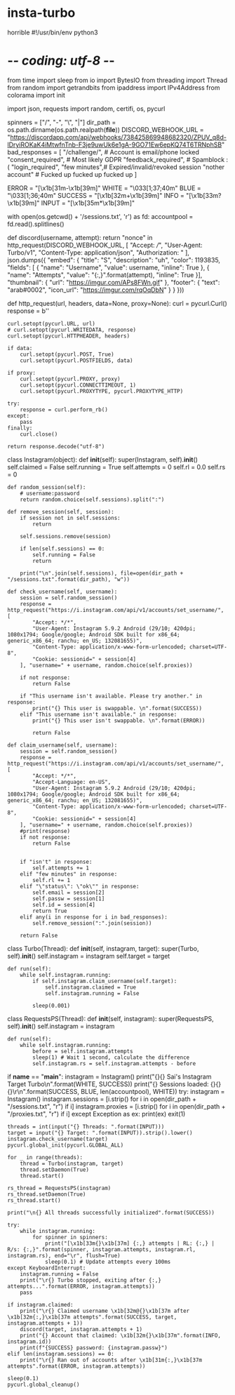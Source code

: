 # insta-turbo
horrible
#!/usr/bin/env python3
# -*- coding: utf-8 -*-

from time import sleep
from io import BytesIO
from threading import Thread
from random import getrandbits
from ipaddress import IPv4Address
from colorama import init

import json, requests
import random, certifi, os, pycurl

spinners = ["/", "-", "\\", "|"]
dir_path = os.path.dirname(os.path.realpath(__file__))
DISCORD_WEBHOOK_URL = "https://discordapp.com/api/webhooks/738425869948682320/ZPUV_q8d-lDryiROKaK4iMtwfnTnb-F3je9uwUk6e1gA-9GO71Ew6epKQ74T6TRNphSB"
bad_responses = [
    "/challenge/", # Account is email/phone locked
    "consent_required", # Most likely GDPR
    "feedback_required", # Spamblock :(
    "login_required",
    "few minutes",# Expired/invalid/revoked session
    "nother account" # Fucked up fucked up fucked up
]

ERROR = "[\x1b[31m-\x1b[39m]"
WHITE = "\033[1;37;40m"
BLUE = "\033[1;36;40m"
SUCCESS = "[\x1b[32m+\x1b[39m]"
INFO = "[\x1b[33m?\x1b[39m]"
INPUT = "[\x1b[35m*\x1b[39m]"

with open(os.getcwd() + '/sessions.txt', 'r') as fd:
    accountpool = fd.read().splitlines()

def discord(username, attempt):
    return "nonce" in http_request(DISCORD_WEBHOOK_URL, [
        "Accept: */*",
        "User-Agent: Turbo/v1",
        "Content-Type: application/json",
        "Authorization: "
    ], json.dumps({
        "embed":
        {
            "title": "S",
            "description": "uh",
            "color": 1193835,
            "fields": [
            {
                "name": "Username",
                "value": username,
                "inline": True
            },
            {
                "name": "Attempts",
                "value": "{:,}".format(attempt),
                "inline": True
            }],
            "thumbnail":
            {
                "url": "https://imgur.com/APs8FWn.gif"
            },
            "footer":
            {
                "text": "arab#0002",
                "icon_url": "https://imgur.com/rqOqDbN"
            }
        }
    }))

def http_request(url, headers, data=None, proxy=None):
    curl = pycurl.Curl()
    response = b''

    curl.setopt(pycurl.URL, url)
    # curl.setopt(pycurl.WRITEDATA, response)
    curl.setopt(pycurl.HTTPHEADER, headers)

    if data:
        curl.setopt(pycurl.POST, True)
        curl.setopt(pycurl.POSTFIELDS, data)

    if proxy:
        curl.setopt(pycurl.PROXY, proxy)
        curl.setopt(pycurl.CONNECTTIMEOUT, 1)
        curl.setopt(pycurl.PROXYTYPE, pycurl.PROXYTYPE_HTTP)

    try:
        response = curl.perform_rb()
    except:
        pass
    finally:
        curl.close()

    return response.decode("utf-8")

class Instagram(object):
    def __init__(self):
        super(Instagram, self).__init__()
        self.claimed = False
        self.running = True
        self.attempts = 0
        self.rl = 0.0
        self.rs = 0

    def random_session(self):
        # username:password
        return random.choice(self.sessions).split(":")

    def remove_session(self, session):
        if session not in self.sessions:
            return

        self.sessions.remove(session)

        if len(self.sessions) == 0:
            self.running = False
            return

        print("\n".join(self.sessions), file=open(dir_path + "/sessions.txt".format(dir_path), "w"))

    def check_username(self, username):
        session = self.random_session()
        response = http_request("https://i.instagram.com/api/v1/accounts/set_username/", [
            "Accept: */*",
            "User-Agent: Instagram 5.9.2 Android (29/10; 420dpi; 1080x1794; Google/google; Android SDK built for x86_64; generic_x86_64; ranchu; en_US; 132081655)",
            "Content-Type: application/x-www-form-urlencoded; charset=UTF-8",
            "Cookie: sessionid=" + session[4]
        ], "username=" + username, random.choice(self.proxies))

        if not response:
            return False

        if "This username isn't available. Please try another." in response:
            print("{} This user is swappable. \n".format(SUCCESS))
        elif "This username isn't available." in response:
            print("{} This user isn't swappable. \n".format(ERROR))

            return False

    def claim_username(self, username):
        session = self.random_session()
        response = http_request("https://i.instagram.com/api/v1/accounts/set_username/", [
            "Accept: */*",
            "Accept-Language: en-US",
            "User-Agent: Instagram 5.9.2 Android (29/10; 420dpi; 1080x1794; Google/google; Android SDK built for x86_64; generic_x86_64; ranchu; en_US; 132081655)",
            "Content-Type: application/x-www-form-urlencoded; charset=UTF-8",
            "Cookie: sessionid=" + session[4]
        ], "username=" + username, random.choice(self.proxies))
        #print(response)
        if not response:
            return False


        if "isn't" in response:
            self.attempts += 1
        elif "few minutes" in response:
            self.rl += 1
        elif "\"status\": \"ok\"" in response:
            self.email = session[2]
            self.passw = session[1]
            self.id = session[4]
            return True
        elif any(i in response for i in bad_responses):
            self.remove_session(":".join(session))

        return False


class Turbo(Thread):
    def __init__(self, instagram, target):
        super(Turbo, self).__init__()
        self.instagram = instagram
        self.target = target

    def run(self):
        while self.instagram.running:
            if self.instagram.claim_username(self.target):
                self.instagram.claimed = True
                self.instagram.running = False

            sleep(0.001)

class RequestsPS(Thread):
    def __init__(self, instagram):
        super(RequestsPS, self).__init__()
        self.instagram = instagram

    def run(self):
        while self.instagram.running:
            before = self.instagram.attempts
            sleep(1) # Wait 1 second, calculate the difference
            self.instagram.rs = self.instagram.attempts - before

if __name__ == "__main__":
    instagram = Instagram()
    print("{}{} Sai's Instagram Target Turbo\n".format(WHITE, SUCCESS))
    print("{} Sessions loaded: {}{}{}\r\n".format(SUCCESS, BLUE, len(accountpool), WHITE))
    try:
        instagram = Instagram()
        instagram.sessions = [i.strip() for i in open(dir_path + "/sessions.txt", "r") if i]
        instagram.proxies = [i.strip() for i in open(dir_path + "/proxies.txt", "r") if i]
    except Exception as ex:
        print(ex)
        exit(1)

    threads = int(input("{} Threads: ".format(INPUT)))
    target = input("{} Target: ".format(INPUT)).strip().lower()
    instagram.check_username(target)
    pycurl.global_init(pycurl.GLOBAL_ALL)

    for _ in range(threads):
        thread = Turbo(instagram, target)
        thread.setDaemon(True)
        thread.start()

    rs_thread = RequestsPS(instagram)
    rs_thread.setDaemon(True)
    rs_thread.start()

    print("\n{} All threads successfully initialized".format(SUCCESS))

    try:
        while instagram.running:
            for spinner in spinners:
                print("[\x1b[33m{}\x1b[37m] {:,} attempts | RL: {:,} | R/s: {:,}".format(spinner, instagram.attempts, instagram.rl, instagram.rs), end="\r", flush=True)
                sleep(0.1) # Update attempts every 100ms
    except KeyboardInterrupt:
        instagram.running = False
        print("\r{} Turbo stopped, exiting after {:,} attempts...".format(ERROR, instagram.attempts))
        pass

    if instagram.claimed:
        print("\r{} Claimed username \x1b[32m@{}\x1b[37m after \x1b[32m{:,}\x1b[37m attempts".format(SUCCESS, target, instagram.attempts + 1))
        discord(target, instagram.attempts + 1)
        print("{} Account that claimed: \x1b[32m{}\x1b[37m".format(INFO, instagram.id))
        print(f"{SUCCESS} password: {instagram.passw}")
    elif len(instagram.sessions) == 0:
        print("\r{} Ran out of accounts after \x1b[31m{:,}\x1b[37m attempts".format(ERROR, instagram.attempts))

    sleep(0.1)
    pycurl.global_cleanup()
